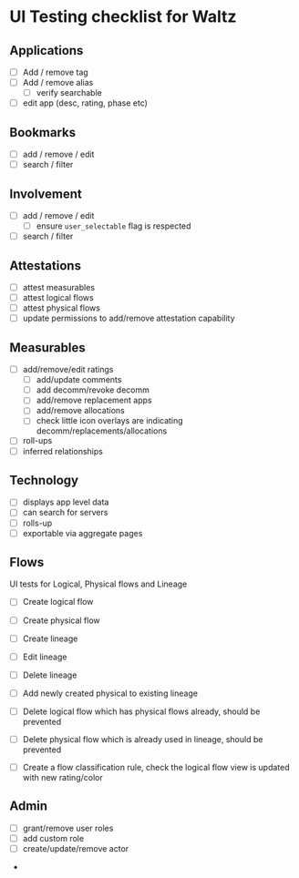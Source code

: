 # UI Testing checklist for Waltz


## Applications
- [ ] Add / remove tag
- [ ] Add / remove alias
  - [ ] verify searchable
- [ ] edit app (desc, rating, phase etc)

## Bookmarks
- [ ] add / remove / edit
- [ ] search / filter

## Involvement
- [ ] add / remove / edit
  - [ ] ensure `user_selectable` flag is respected 
- [ ] search / filter

## Attestations
- [ ] attest measurables
- [ ] attest logical flows
- [ ] attest physical flows
- [ ] update permissions to add/remove attestation capability

## Measurables
- [ ] add/remove/edit ratings
  - [ ] add/update comments 
  - [ ] add decomm/revoke decomm
  - [ ] add/remove replacement apps
  - [ ] add/remove allocations
  - [ ] check little icon overlays are indicating decomm/replacements/allocations
- [ ] roll-ups
- [ ] inferred relationships

## Technology
- [ ] displays app level data
- [ ] can search for servers
- [ ] rolls-up 
- [ ] exportable via aggregate pages

## Flows
UI tests for Logical, Physical flows and Lineage 

- [ ] Create logical flow
- [ ] Create physical flow
- [ ] Create lineage
- [ ] Edit lineage
- [ ] Delete lineage
- [ ] Add newly created physical to existing lineage
- [ ] Delete logical flow which has physical flows already, should be prevented
- [ ] Delete physical flow which is already used in lineage, should be prevented
- [ ] Create a flow classification rule, check the logical flow view is updated with new rating/color


## Admin
- [ ] grant/remove user roles
- [ ] add custom role
- [ ] create/update/remove actor
- 


